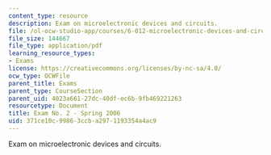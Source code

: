 ```yaml
---
content_type: resource
description: Exam on microelectronic devices and circuits.
file: /ol-ocw-studio-app/courses/6-012-microelectronic-devices-and-circuits-fall-2009/371ce10c99863ccba2971193354a4ac9_MIT6_012F09_exam2_s06.pdf
file_size: 144667
file_type: application/pdf
learning_resource_types:
- Exams
license: https://creativecommons.org/licenses/by-nc-sa/4.0/
ocw_type: OCWFile
parent_title: Exams
parent_type: CourseSection
parent_uid: 4023a661-27dc-40df-ec6b-9fb469221263
resourcetype: Document
title: Exam No. 2 - Spring 2006
uid: 371ce10c-9986-3ccb-a297-1193354a4ac9
---
```

Exam on microelectronic devices and circuits.